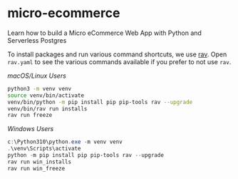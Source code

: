 # micro-ecommerce
Learn how to build a Micro eCommerce Web App with Python and Serverless Postgres



To install packages and run various command shortcuts, we use [rav](https://github.com/jmitchel3/rav). Open `rav.yaml` to see the various commands available if you prefer to not use `rav`.

_macOS/Linux Users_
```bash
python3 -m venv venv
source venv/bin/activate
venv/bin/python -m pip install pip pip-tools rav --upgrade
venv/bin/rav run installs
rav run freeze
```


_Windows Users_
```powershell
c:\Python310\python.exe -m venv venv
.\venv\Scripts\activate
python -m pip install pip pip-tools rav --upgrade
rav run win_installs
rav run win_freeze
```